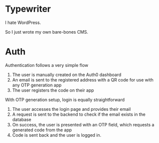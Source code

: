 # Typewriter

I hate WordPress.

So I just wrote my own bare-bones CMS.

# Auth

Authentication follows a very simple flow

1. The user is manually created on the Auth0 dashboard
2. An email is sent to the registered address with a QR code for use with any OTP generation app
3. The user registers the code on their app

With OTP generation setup, login is equally straightforward

1. The user accesses the login page and provides their email
2. A request is sent to the backend to check if the email exists in the database
3. On success, the user is presented with an OTP field, which requests a generated code from the app
4. Code is sent back and the user is logged in.